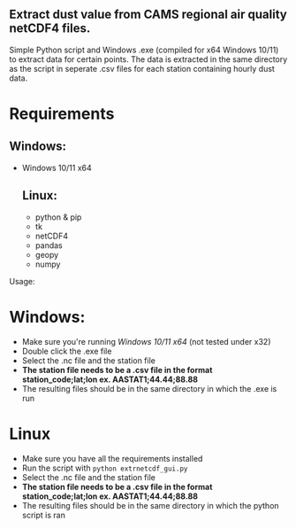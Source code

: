 ## Extract dust value from CAMS regional air quality **netCDF4** files. 

Simple Python script and Windows .exe (compiled for x64 Windows 10/11) to extract data for certain points. The data is extracted in the same directory as the script in seperate .csv files for each station containing hourly dust data. 

# Requirements

## Windows: 
* Windows 10/11 x64
  
  ## Linux:
  * python & pip
  * tk 
  * netCDF4
  * pandas
  * geopy
  * numpy

Usage: 

# Windows: 
* Make sure you're running *Windows 10/11 x64* (not tested under x32)
* Double click the .exe file 
* Select the .nc file and the station file 
* **The station file needs to be a .csv file in the format station_code;lat;lon ex. AASTAT1;44.44;88.88**
* The resulting files should be in the same directory in which the .exe is run 

# Linux
* Make sure you have all the requirements installed
* Run the script with `python extrnetcdf_gui.py`
* Select the .nc file and the station file 
* **The station file needs to be a .csv file in the format station_code;lat;lon ex. AASTAT1;44.44;88.88**
* The resulting files should be in the same directory in which the python script is ran 